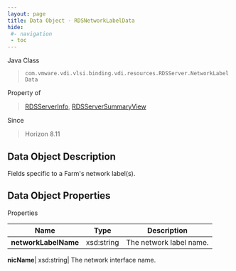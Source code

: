 ```yaml
---
layout: page
title: Data Object - RDSNetworkLabelData
hide:
 #- navigation
 - toc
---
```






Java Class  
> `com.vmware.vdi.vlsi.binding.vdi.resources.RDSServer.NetworkLabelData`

Property of  
> [RDSServerInfo](vdi.resources.RDSServer.RDSServerInfo.md#field_detail), [RDSServerSummaryView](vdi.resources.RDSServer.RDSServerSummaryView.md#field_detail)

Since  
> Horizon 8.11


## Data Object Description 

Fields specific to a Farm's network label(s). 

## Data Object Properties

Properties

Name |  Type |  Description   
---|---|---  
**networkLabelName**|  xsd:string|  The network label name.   
  
**nicName**|  xsd:string|  The network interface name.   
  
  

  
